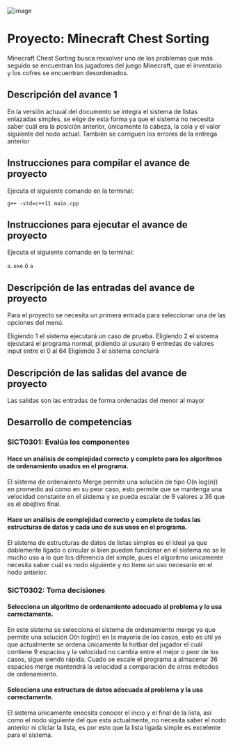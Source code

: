 ![image](https://github.com/user-attachments/assets/9dc1b9d4-e1ed-4186-bcc2-cb3ed48611d9)

# Proyecto: Minecraft Chest Sorting
Minecraft Chest Sorting busca rexxolver uno de los problemas que más seguido se encuentran los jugadores
del juego Minecraft, que el inventario y los cofres se encuentran desordenados.

## Descripción del avance 1
En la versión actuual del documento se integra el sistema de listas enlazadas simples, se elige de esta forma ya
que el sistema no necesita saber cuál era la posición anterior, únicamente la cabeza, la cola y el valor siguiente del nodo actual. También se corriguen los errores de la entrega anterior

## Instrucciones para compilar el avance de proyecto
Ejecuta el siguiente comando en la terminal:

`g++ -std=c++11 main.cpp` 

## Instrucciones para ejecutar el avance de proyecto
Ejecuta el siguiente comando en la terminal:

`a.exe` ó `a`

## Descripción de las entradas del avance de proyecto
Para el proyecto se necesita un primera entrada para seleccionar una de las opciones del menú.

Eligiendo 1 el sistema ejecutará un caso de prueba.
Eligiendo 2 el sistema ejecutará el programa normal, pidiendo al usuraio 9 entredas de valores input entre el 0 al 64
Eligiendo 3 el sistema concluirá

## Descripción de las salidas del avance de proyecto
Las salidas son las entradas de forma ordenadas del menor al mayor

## Desarrollo de competencias

### SICT0301: Evalúa los componentes
#### Hace un análisis de complejidad correcto y completo para los algoritmos de ordenamiento usados en el programa.
El sistema de ordenaiento Merge permite una solución de tipo O(n log(n)) en promedio así como en su peor caso, esto permite que se mantenga una velocidad constante en el sistema y se pueda escalar de 9 valores a 36 que es el obejtivo final.

#### Hace un análisis de complejidad correcto y completo de todas las estructuras de datos y cada uno de sus usos en el programa.
El sistema de estructuras de datos de listas simples es el ideal ya que doblemente ligado o circular si bien pueden funcionar en el sistema no se le mucho uso a lo que los diferencia del simple, pues el algoritmo unicamente necesita saber cuál es nodo siguiente y no tiene un uso necesario en el nodo anterior.

### SICT0302: Toma decisiones
#### Selecciona un algoritmo de ordenamiento adecuado al problema y lo usa correctamente.
En este sistema se selecciona el sistema de ordenamiento merge ya que permite una solución O(n log(n)) en la mayoría de los casos, esto es útil ya que actualmente se ordena únicamente la hotbar del jugador el cuál contiene 9  espacios y la velocidad no cambia entre el mejor o peor de los casos, sigue siendo rápida. Cuado 
se escale el programa a almacenar 36 espacios merge mantendrá la velocidad a comparación de otros métodos de
ordenamiento.

#### Selecciona una estructura de datos adecuada al problema y la usa correctamente.
El sistema únicamente enecsita conocer el incio y el final de la lista, así como el nodo siguiente del que esta actualmente, no necesita saber el nodo anterior ni cliclar la lista, es por esto que la lista ligada simple es excelente para el sistema.
